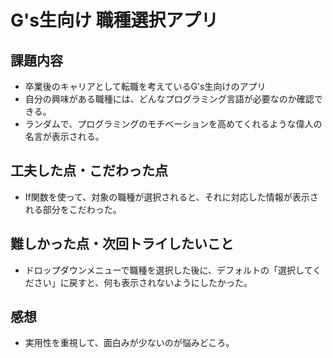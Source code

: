 # G's生向け 職種選択アプリ

## 課題内容
- 卒業後のキャリアとして転職を考えているG's生向けのアプリ
- 自分の興味がある職種には、どんなプログラミング言語が必要なのか確認できる。
- ランダムで、プログラミングのモチベーションを高めてくれるような偉人の名言が表示される。

## 工夫した点・こだわった点
- If関数を使って、対象の職種が選択されると、それに対応した情報が表示される部分をこだわった。

## 難しかった点・次回トライしたいこと
- ドロップダウンメニューで職種を選択した後に、デフォルトの「選択してください」に戻すと、何も表示されないようにしたかった。

## 感想
- 実用性を重視して、面白みが少ないのが悩みどころ。
